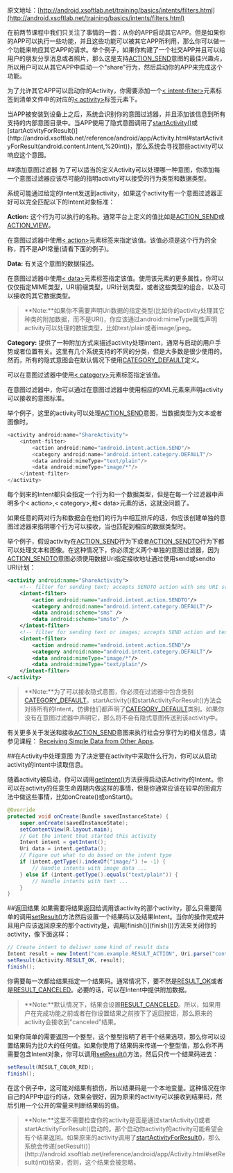 原文地址：[http://android.xsoftlab.net/training/basics/intents/filters.html](http://android.xsoftlab.net/training/basics/intents/filters.html)

在前两节课程中我们只关注了事情的一面：从你的APP启动其它APP。但是如果你的APP可以执行一些功能，并且这些功能可以被其它APP所利用，那么你可以做一个功能来响应其它APP的请求。举个例子，如果你构建了一个社交APP并且可以给用户的朋友分享消息或者照片，那么这是支持[ACTION_SEND](http://android.xsoftlab.net/reference/android/content/Intent.html#ACTION_SEND)意图的最佳兴趣点，所以用户可以从其它APP中启动一个"share"行为，然后启动你的APP来完成这个功能。

为了允许其它APP可以启动你的Activity，你需要添加一个[< intent-filter>](http://android.xsoftlab.net/guide/topics/manifest/intent-filter-element.html)元素标签到清单文件中的对应的[< activity>](http://android.xsoftlab.net/guide/topics/manifest/activity-element.html)标签元素下。

当APP被安装到设备上之后，系统会识别你的意图过滤器，并且添加该信息到所有支持的内部意图目录中。当APP使用了隐式意图调用了[startActivity()](http://android.xsoftlab.net/reference/android/app/Activity.html#startActivity(android.content.Intent))或[startActivityForResult()](http://android.xsoftlab.net/reference/android/app/Activity.html#startActivityForResult(android.content.Intent,%20int))，那么系统会寻找那些activity可以响应这个意图。

##添加意图过滤器
为了可以适当的定义Activity可以处理哪一种意图，你添加每一个意图过滤器应该尽可能的指明activity可以接受的行为类型和数据类型。

系统可能通过给定的Intent发送到activity，如果这个activity有一个意图过滤器正好可以完全匹配以下的Intent对象标准：
 
**Action:**
这个行为可以执行的名称。通常平台上定义的值比如是[ACTION_SEND](http://android.xsoftlab.net/reference/android/content/Intent.html#ACTION_SEND)或[ACTION_VIEW](http://android.xsoftlab.net/reference/android/content/Intent.html#ACTION_VIEW)。

在意图过滤器中使用[< action>](http://android.xsoftlab.net/guide/topics/manifest/action-element.html)元素标签来指定该值。该值必须是这个行为的全称，而不是API常量(请看下面的例子)。

**Data:**
有关这个意图的数据描述。

在意图过滤器中使用[< data>](http://android.xsoftlab.net/guide/topics/manifest/data-element.html)元素标签指定该值。使用该元素的更多属性，你可以仅仅指定MIME类型，URI前缀类型，URI计划类型，或者这些类型的组合，以及可以接收的其它数据类型。

>**Note:**如果你不需要声明Uri数据的指定类型(比如你的activity处理其它种类的附加数据，而不是URI)，你应该通过android:mimeType属性声明activity可以处理的数据类型，比如text/plain或者image/jpeg。

**Category:**
提供了一种附加方式来描述activity处理intent，通常与启动的用户手势或者位置有关。这里有几个系统支持的不同的分类，但是大多数是很少使用的。然而，所有的隐式意图会在默认情况下使用[CATEGORY_DEFAULT](http://android.xsoftlab.net/reference/android/content/Intent.html#CATEGORY_DEFAULT)定义。

可以在意图过滤器中使用[< category>](http://android.xsoftlab.net/guide/topics/manifest/category-element.html)元素标签指定该值。

在意图过滤器中，你可以通过在意图过滤器中使用相应的XML元素来声明activity可以接收的意图标准。

举个例子，这里的activity可以处理[ACTION_SEND](http://android.xsoftlab.net/reference/android/content/Intent.html#ACTION_SEND)意图，当数据类型为文本或者图像时。
```java
<activity android:name="ShareActivity">
    <intent-filter>
        <action android:name="android.intent.action.SEND"/>
        <category android:name="android.intent.category.DEFAULT"/>
        <data android:mimeType="text/plain"/>
        <data android:mimeType="image/*"/>
    </intent-filter>
</activity>
```

每个到来的Intent都只会指定一个行为和一个数据类型，但是在每一个过滤器中声明多个< action>,< category>,和< data>元素的话，这就没问题了。

如果任意的两对行为和数据会在他们的行为中相互排斥的话，你应该创建单独的意图过滤器来指明哪个行为可以接收，当也匹配到相应的数据类型时。

举个例子，假设activity在[ACTION_SEND](http://android.xsoftlab.net/reference/android/content/Intent.html#ACTION_SEND)行为下或者[ACTION_SENDTO](http://android.xsoftlab.net/reference/android/content/Intent.html#ACTION_SENDTO)行为下都可以处理文本和图像。在这种情况下，你必须定义两个单独的意图过滤器，因为[ACTION_SENDTO](http://android.xsoftlab.net/reference/android/content/Intent.html#ACTION_SENDTO)意图必须使用数据Uri指定接收地址通过使用send或sendto URI计划：
```xml
<activity android:name="ShareActivity">
    <!-- filter for sending text; accepts SENDTO action with sms URI schemes -->
    <intent-filter>
        <action android:name="android.intent.action.SENDTO"/>
        <category android:name="android.intent.category.DEFAULT"/>
        <data android:scheme="sms" />
        <data android:scheme="smsto" />
    </intent-filter>
    <!-- filter for sending text or images; accepts SEND action and text or image data -->
    <intent-filter>
        <action android:name="android.intent.action.SEND"/>
        <category android:name="android.intent.category.DEFAULT"/>
        <data android:mimeType="image/*"/>
        <data android:mimeType="text/plain"/>
    </intent-filter>
</activity>
```

>**Note:**为了可以接收隐式意图，你必须在过滤器中包含类别[CATEGORY_DEFAULT](http://android.xsoftlab.net/reference/android/content/Intent.html#CATEGORY_DEFAULT)。startActivity()和startActivityForResult()方法会对待所有的Intent，仿佛他们都声明了[CATEGORY_DEFAULT](http://android.xsoftlab.net/reference/android/content/Intent.html#CATEGORY_DEFAULT)类别。如果你没有在意图过滤器中声明它，那么将不会有隐式意图传送到该activity中。

有关更多关于发送和接收[ACTION_SEND](http://android.xsoftlab.net/reference/android/content/Intent.html#ACTION_SEND)意图来执行社会分享行为的相关信息，请参见课程： [Receiving Simple Data from Other Apps](http://android.xsoftlab.net/training/sharing/receive.html).

##在Activity中处理意图
为了决定要在activity中采取什么行为，你可以从启动activity的Intent中读取信息。

随着activity被启动，你可以调用[getIntent()](http://android.xsoftlab.net/reference/android/app/Activity.html#getIntent())方法获得启动该Activity的Intent。你可以在activity的任意生命周期内做这样的事情，但是你通常应该在较早的回调方法中做这些事情，比如onCreate()或onStart()。
```java
@Override
protected void onCreate(Bundle savedInstanceState) {
    super.onCreate(savedInstanceState);
    setContentView(R.layout.main);
    // Get the intent that started this activity
    Intent intent = getIntent();
    Uri data = intent.getData();
    // Figure out what to do based on the intent type
    if (intent.getType().indexOf("image/") != -1) {
        // Handle intents with image data ...
    } else if (intent.getType().equals("text/plain")) {
        // Handle intents with text ...
    }
}
```

##返回结果
如果需要将结果返回给调用该activity的那个activity，那么只需要简单的调用[setResult()](http://android.xsoftlab.net/reference/android/app/Activity.html#setResult(int,%20android.content.Intent))方法然后设置一个结果码以及结果Intent。当你的操作完成并且用户应该返回原来的那个activity是，调用[finish()](finish())方法来关闭你的activity，像下面这样：
```java
// Create intent to deliver some kind of result data
Intent result = new Intent("com.example.RESULT_ACTION", Uri.parse("content://result_uri");
setResult(Activity.RESULT_OK, result);
finish();
```

你需要每一次都给结果指定一个结果码。通常情况下，要不然是[RESULT_OK](http://android.xsoftlab.net/reference/android/app/Activity.html#RESULT_OK)或者是[RESULT_CANCELED](http://android.xsoftlab.net/reference/android/app/Activity.html#RESULT_CANCELED)。必要的话，可以在Intent中提供附加数据。

> **Note:**默认情况下，结果会设置[RESULT_CANCELED](http://android.xsoftlab.net/reference/android/app/Activity.html#RESULT_CANCELED)。所以，如果用户在完成功能之前或者在你设置结果之前按下了返回按钮，那么原来的activity会接收到"canceled"结果。

如果你简单的需要返回一个整型，这个整型指明了若干个结果选项，那么你可以设置结果码为比0大的任何值。如果你使用了结果码来传递一个整型值，那么你不再需要包含Intent对象，你可以调用[setResult()](http://android.xsoftlab.net/reference/android/app/Activity.html#setResult(int))方法，然后只传一个结果码进去：
```java
setResult(RESULT_COLOR_RED);
finish();
```

在这个例子中，这可能对结果有损伤，所以结果码是一个本地变量。这种情况在你自己的APP中运行的话，效果会很好，因为原来的activity可以接收到结果码，然后引用一个公开的常量来判断结果码的值。

>**Note:**这里不需要检查你的activity是否是通过startActivity()或者startActivityForResult()启动的。那个启动你activity的activity可能希望会有个结果返回。如果原来的activity调用了[startActivityForResult()](http://android.xsoftlab.net/reference/android/app/Activity.html#startActivityForResult(android.content.Intent,%20int))，那么系统会传递[setResult()](http://android.xsoftlab.net/reference/android/app/Activity.html#setResult(int))结果，否则，这个结果会被忽略。
